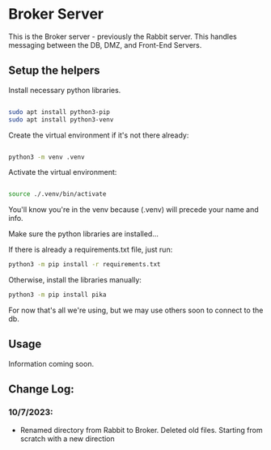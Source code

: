 # Broker Server

This is the Broker server - previously the Rabbit server. This handles messaging between the DB, DMZ, and Front-End Servers.

## Setup the helpers

Install necessary python libraries.

```bash

sudo apt install python3-pip
sudo apt install python3-venv
```

Create the virtual environment if it's not there already:

```bash

python3 -m venv .venv

```

Activate the virtual environment:

```bash

source ./.venv/bin/activate

```

You'll know you're in the venv because (.venv) will precede your name and info.

Make sure the python libraries are installed...

If there is already a requirements.txt file, just run:

```bash
python3 -m pip install -r requirements.txt
```

Otherwise, install the libraries manually:

```bash
python3 -m pip install pika
```

For now that's all we're using, but we may use others soon to connect to the db.

## Usage

Information coming soon.


## Change Log:

### 10/7/2023:
- Renamed directory from Rabbit to Broker. Deleted old files. Starting from scratch with a new direction